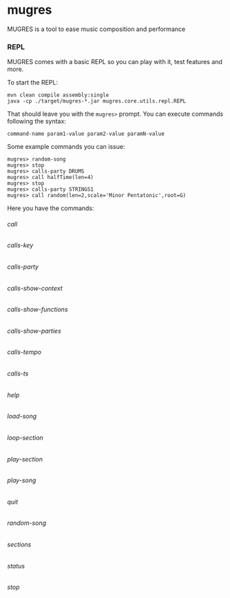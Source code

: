 # mugres
MUGRES is a tool to ease music composition and performance

### REPL
MUGRES comes with a basic REPL so you can play with it, test features and more.

To start the REPL:

    mvn clean compile assembly:single
    java -cp ./target/mugres-*.jar mugres.core.utils.repl.REPL

That should leave you with the `mugres>` prompt. You can execute commands following the syntax:

    command-name param1-value param2-value paramN-value

Some example commands you can issue:

    mugres> random-song        
    mugres> stop    
    mugres> calls-party DRUMS
    mugres> call halfTime(len=4)
    mugres> stop    
    mugres> calls-party STRINGS1
    mugres> call random(len=2,scale='Minor Pentatonic',root=G)

Here you have the commands:

###### call
###### calls-key
###### calls-party
###### calls-show-context
###### calls-show-functions
###### calls-show-parties
###### calls-tempo
###### calls-ts
###### help
###### load-song
###### loop-section
###### play-section
###### play-song
###### quit
###### random-song
###### sections
###### status
###### stop    
